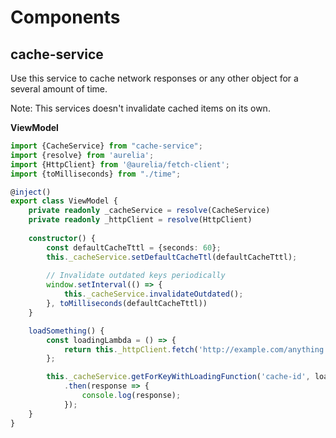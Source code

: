 # Components

## cache-service

Use this service to cache network responses or any other object for a several amount of time.

Note: This services doesn't invalidate cached items on its own.

**ViewModel**

```typescript
import {CacheService} from "cache-service";
import {resolve} from 'aurelia';
import {HttpClient} from '@aurelia/fetch-client';
import {toMilliseconds} from "./time";

@inject()
export class ViewModel {
    private readonly _cacheService = resolve(CacheService)
    private readonly _httpClient = resolve(HttpClient)
    
    constructor() {
        const defaultCacheTttl = {seconds: 60};
        this._cacheService.setDefaultCacheTtl(defaultCacheTttl);
        
        // Invalidate outdated keys periodically
        window.setInterval(() => {
            this._cacheService.invalidateOutdated();
        }, toMilliseconds(defaultCacheTttl))
    }

    loadSomething() {
        const loadingLambda = () => {
            return this._httpClient.fetch('http://example.com/anything.json');
        };

        this._cacheService.getForKeyWithLoadingFunction('cache-id', loadingLambda)
            .then(response => {
                console.log(response);
            });
    }
}
```
